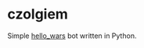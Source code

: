 # czolgiem

Simple [hello_wars](https://www.intive.com/en/join-us/events/hellowars) bot written in Python.